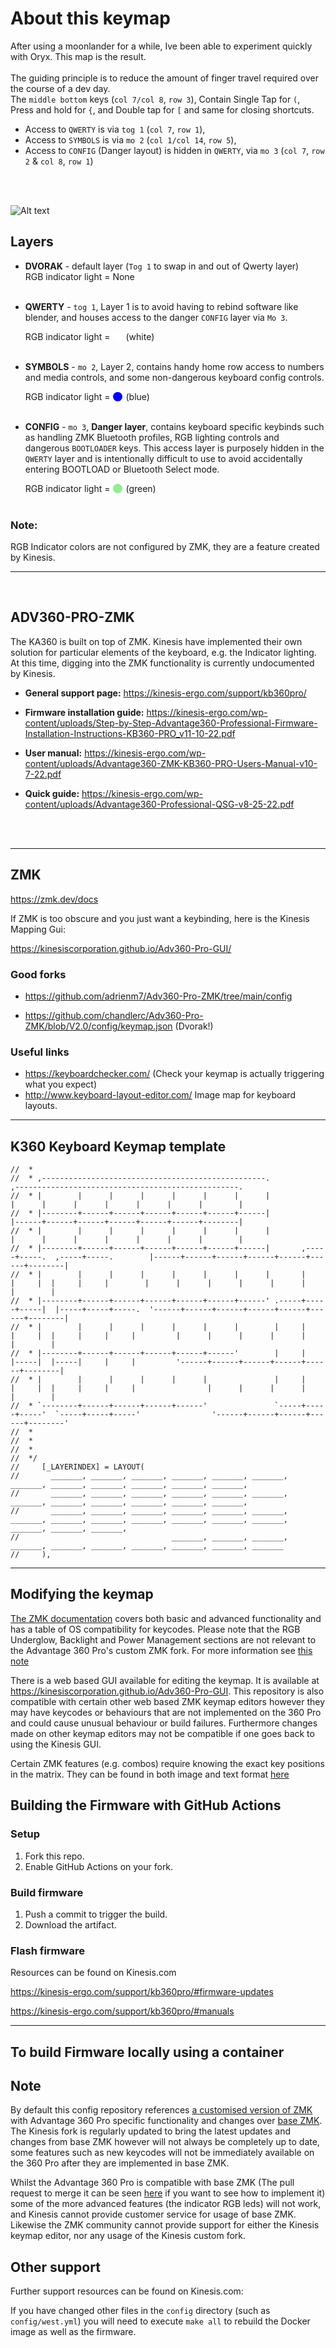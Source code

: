 
# About this keymap
After using a moonlander for a while, Ive been able to experiment quickly with Oryx. This map is the result.
<br/>
<br/>
The guiding principle is to reduce the amount of finger travel required over the course of a dev day.
<br/>
The `middle bottom` keys (`col 7/col 8`, `row 3`), Contain Single Tap for `(`, Press and hold for `{`, and Double tap for `[` and same for closing shortcuts.
<br/>
- Access to `QWERTY` is via `tog 1` (`col 7`, `row 1`),
- Access to `SYMBOLS` is via `mo 2` (`col 1/col 14`, `row 5`),
- Access to `CONFIG` (Danger layout) is hidden in `QWERTY`, via `mo 3` (`col 7`, `row 2` & `col 8`, `row 1`)
<br/>
<br/>

![Alt text](image.png)

## Layers
- **DVORAK** - default layer (`Tog 1` to swap in and out of Qwerty layer)<br/>
RGB indicator light = None <br/><br/>

- **QWERTY** - `tog 1`,  Layer 1 is to avoid having to rebind software like blender, and houses access to the danger `CONFIG` layer via `Mo 3`. <div style="display: flex; align-items: center;">RGB indicator light = <div style="margin-left: 5px; margin-right: 5px; height: 15px; width: 15px; background-color: white; border-radius: 50%"></div> (white)</div><br/>

- **SYMBOLS** - `mo 2`, Layer 2, contains handy home row access to numbers and media controls, and some non-dangerous keyboard config controls. <div style="display: flex; align-items: center;">RGB indicator light = <div style="margin-left: 5px; margin-right: 5px; height: 15px; width: 15px; background-color: blue; border-radius: 50%"></div> (blue)</div><br/>

- **CONFIG** - `mo 3`,  **Danger layer**, contains keyboard specific keybinds such as handling ZMK Bluetooth profiles, RGB lighting controls and dangerous `BOOTLOADER` keys. This access layer is purposely hidden in the `QWERTY` layer and is intentionally difficult to use to avoid accidentally entering BOOTLOAD or Bluetooth Select mode. <div style="display: flex; align-items: center;">RGB indicator light = <div style="margin-left: 5px; margin-right: 5px; height: 15px; width: 15px; background-color: lightgreen; border-radius: 50%"></div> (green)</div><br/>

### Note:
RGB Indicator colors are not configured by ZMK, they are a feature created by Kinesis.

---

<br/>

## ADV360-PRO-ZMK

The KA360 is built on top of ZMK. Kinesis have implemented their own solution for particular elements of the keyboard, e.g. the Indicator lighting.
 At this time, digging into the ZMK functionality is currently undocumented by Kinesis.
 <br/>

- **General support page:** https://kinesis-ergo.com/support/kb360pro/

- **Firmware installation guide:** https://kinesis-ergo.com/wp-content/uploads/Step-by-Step-Advantage360-Professional-Firmware-Installation-Instructions-KB360-PRO_v11-10-22.pdf

- **User manual:** https://kinesis-ergo.com/wp-content/uploads/Advantage360-ZMK-KB360-PRO-Users-Manual-v10-7-22.pdf

- **Quick guide:** https://kinesis-ergo.com/wp-content/uploads/Advantage360-Professional-QSG-v8-25-22.pdf
<br/>
<br/>

---
## ZMK

https://zmk.dev/docs


If ZMK is too obscure and you just want a keybinding, here is the Kinesis Mapping Gui:

https://kinesiscorporation.github.io/Adv360-Pro-GUI/

### Good forks
- https://github.com/adrienm7/Adv360-Pro-ZMK/tree/main/config

- https://github.com/chandlerc/Adv360-Pro-ZMK/blob/V2.0/config/keymap.json (Dvorak!)

### Useful links
- https://keyboardchecker.com/ (Check your keymap is actually triggering what you expect)
- http://www.keyboard-layout-editor.com/ Image map for keyboard layouts.

---
## K360 Keyboard Keymap template

```
//  *
//  * ,--------------------------------------------------.                                           ,--------------------------------------------------.                      
//  * |        |      |      |      |      |      |      |                                           |      |      |      |      |      |      |        |
//  * |--------+------+------+------+------+------+------|                                           |------+------+------+------+------+------+--------|
//  * |        |      |      |      |      |      |      |                                           |      |      |      |      |      |      |        |
//  * |--------+------+------+------+------+------+------|       ,-----+-----.  ,-----+-----.        |------+------+------+------+------+------+--------|
//  * |        |      |      |      |      |      |      |       |     |     |  |     |     |        |      |      |      |      |      |      |        |
//  * |--------+------+------+------+------+------+------' .-----+-----+-----|  |-----+-----+-----.  '------+------+------+------+------+------+--------|
//  * |        |      |      |      |      |      |        |     |     |     |  |     |     |     |         |      |      |      |      |      |        |
//  * |--------+------+------+------+------+------'        |     |     |-----|  |-----|     |     |         '------+------+------+------+------+--------|
//  * |        |      |      |      |      |               |     |     |     |  |     |     |     |                |      |      |      |      |        |
//  * `--------+------+------+------+------'               `-----+-----+-----'  `-----+-----+-----'                '------+------+------+------+--------'
//  *                       
//  *                        
//  *                       
//  */
//     [_LAYERINDEX] = LAYOUT(
//       _______, _______, _______, _______, _______, _______,                                     _______, _______, _______, _______, _______, _______,
//       _______, _______, _______, _______, _______, _______,                                     _______, _______, _______, _______, _______, _______,
//       _______, _______, _______, _______, _______, _______, _______, _______, _______, _______, _______, _______, _______, _______, _______, _______,
//                                  _______, _______, _______, _______, _______, _______, _______, _______, _______, _______
//     ),
```

---

## Modifying the keymap

[The ZMK documentation](https://zmk.dev/docs) covers both basic and advanced functionality and has a table of OS compatibility for keycodes. Please note that the RGB Underglow, Backlight and Power Management sections are not relevant to the Advantage 360 Pro's custom ZMK fork. For more information see [this note](#note)

There is a web based GUI available for editing the keymap. It is available at https://kinesiscorporation.github.io/Adv360-Pro-GUI. This repository is also compatible with certain other web based ZMK keymap editors however they may have keycodes or behaviours that are not implemented on the 360 Pro and could cause unusual behaviour or build failures. Furthermore changes made on other keymap editors may not be compatible if one goes back to using the Kinesis GUI.

Certain ZMK features (e.g. combos) require knowing the exact key positions in the matrix. They can be found in both image and text format [here](assets/key-positions.md)

## Building the Firmware with GitHub Actions

### Setup

1. Fork this repo.
2. Enable GitHub Actions on your fork.

### Build firmware

1. Push a commit to trigger the build.
2. Download the artifact.

### Flash firmware

Resources can be found on Kinesis.com

https://kinesis-ergo.com/support/kb360pro/#firmware-updates

https://kinesis-ergo.com/support/kb360pro/#manuals


---

## To build Firmware locally using a container

## Note

By default this config repository references [a customised version of ZMK](https://github.com/ReFil/zmk/tree/adv360-z3.5) with Advantage 360 Pro specific functionality and changes over [base ZMK](https://github.com/zmkfirmware/zmk). The Kinesis fork is regularly updated to bring the latest updates and changes from base ZMK however will not always be completely up to date, some features such as new keycodes will not be immediately available on the 360 Pro after they are implemented in base ZMK.

Whilst the Advantage 360 Pro is compatible with base ZMK (The pull request to merge it can be seen [here](https://github.com/zmkfirmware/zmk/pull/1454) if you want to see how to implement it) some of the more advanced features (the indicator RGB leds) will not work, and Kinesis cannot provide customer service for usage of base ZMK. Likewise the ZMK community cannot provide support for either the Kinesis keymap editor, nor any usage of the Kinesis custom fork.

## Other support

Further support resources can be found on Kinesis.com:

If you have changed other files in the `config` directory (such as `config/west.yml`) you will need to execute `make all` to rebuild the Docker image as well as the firmware.
